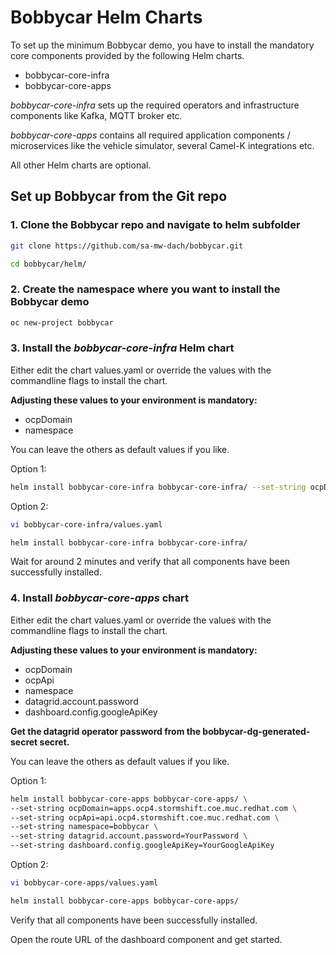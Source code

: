 # Bobbycar Helm Charts

To set up the minimum Bobbycar demo, you have to install the mandatory core components provided by the following Helm charts.

- bobbycar-core-infra
- bobbycar-core-apps

*bobbycar-core-infra* sets up the required operators and infrastructure components like Kafka, MQTT broker etc.

*bobbycar-core-apps* contains all required application components / microservices like the vehicle simulator, several Camel-K integrations etc.

All other Helm charts are optional.

## Set up Bobbycar from the Git repo

### 1. Clone the Bobbycar repo and navigate to helm subfolder

```sh
git clone https://github.com/sa-mw-dach/bobbycar.git

cd bobbycar/helm/
```

### 2. Create the namespace where you want to install the Bobbycar demo

```sh
oc new-project bobbycar
```

### 3. Install the *bobbycar-core-infra* Helm chart


Either edit the chart values.yaml or override the values with the commandline flags to install the chart.

**Adjusting these values to your environment is mandatory:**
- ocpDomain
- namespace

You can leave the others as default values if you like.

Option 1:
```sh
helm install bobbycar-core-infra bobbycar-core-infra/ --set-string ocpDomain=apps.ocp4.stormshift.coe.muc.redhat.com --set-string namespace=bobbycar
```
Option 2:
```sh
vi bobbycar-core-infra/values.yaml

helm install bobbycar-core-infra bobbycar-core-infra/
```

Wait for around 2 minutes and verify that all components have been successfully installed.

### 4. Install *bobbycar-core-apps* chart

Either edit the chart values.yaml or override the values with the commandline flags to install the chart.

**Adjusting these values to your environment is mandatory:**
- ocpDomain
- ocpApi  
- namespace
- datagrid.account.password
- dashboard.config.googleApiKey

**Get the datagrid operator password from the bobbycar-dg-generated-secret secret.**

You can leave the others as default values if you like.

Option 1:
```sh
helm install bobbycar-core-apps bobbycar-core-apps/ \
--set-string ocpDomain=apps.ocp4.stormshift.coe.muc.redhat.com \
--set-string ocpApi=api.ocp4.stormshift.coe.muc.redhat.com \
--set-string namespace=bobbycar \
--set-string datagrid.account.password=YourPassword \
--set-string dashboard.config.googleApiKey=YourGoogleApiKey
```

Option 2:
```sh
vi bobbycar-core-apps/values.yaml

helm install bobbycar-core-apps bobbycar-core-apps/
```
Verify that all components have been successfully installed.

Open the route URL of the dashboard component and get started.
